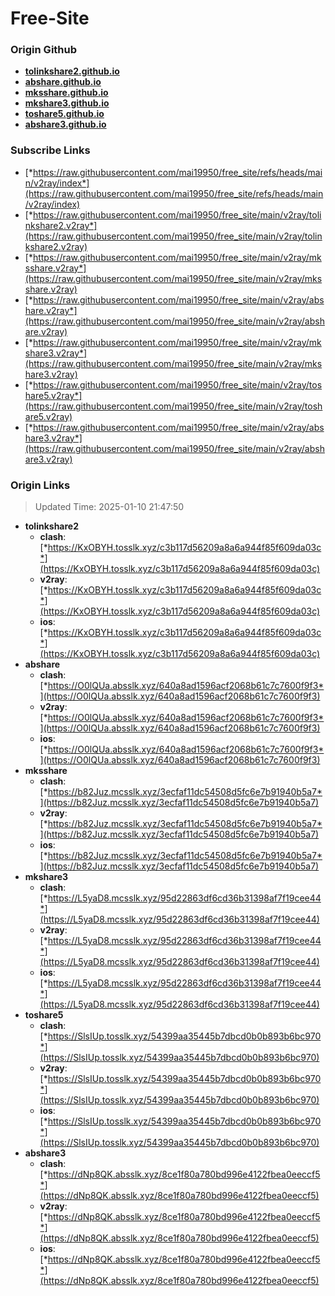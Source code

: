 # Free-Site

### Origin Github

- [**tolinkshare2.github.io**](https://github.com/tolinkshare2/tolinkshare2.github.io)
- [**abshare.github.io**](https://github.com/abshare/abshare.github.io)
- [**mksshare.github.io**](https://github.com/mksshare/mksshare.github.io)
- [**mkshare3.github.io**](https://github.com/mkshare3/mkshare3.github.io)
- [**toshare5.github.io**](https://github.com/toshare5/toshare5.github.io)
- [**abshare3.github.io**](https://github.com/abshare3/abshare3.github.io)

### Subscribe Links

- [*https://raw.githubusercontent.com/mai19950/free_site/refs/heads/main/v2ray/index*](https://raw.githubusercontent.com/mai19950/free_site/refs/heads/main/v2ray/index)
- [*https://raw.githubusercontent.com/mai19950/free_site/main/v2ray/tolinkshare2.v2ray*](https://raw.githubusercontent.com/mai19950/free_site/main/v2ray/tolinkshare2.v2ray)
- [*https://raw.githubusercontent.com/mai19950/free_site/main/v2ray/mksshare.v2ray*](https://raw.githubusercontent.com/mai19950/free_site/main/v2ray/mksshare.v2ray)
- [*https://raw.githubusercontent.com/mai19950/free_site/main/v2ray/abshare.v2ray*](https://raw.githubusercontent.com/mai19950/free_site/main/v2ray/abshare.v2ray)
- [*https://raw.githubusercontent.com/mai19950/free_site/main/v2ray/mkshare3.v2ray*](https://raw.githubusercontent.com/mai19950/free_site/main/v2ray/mkshare3.v2ray)
- [*https://raw.githubusercontent.com/mai19950/free_site/main/v2ray/toshare5.v2ray*](https://raw.githubusercontent.com/mai19950/free_site/main/v2ray/toshare5.v2ray)
- [*https://raw.githubusercontent.com/mai19950/free_site/main/v2ray/abshare3.v2ray*](https://raw.githubusercontent.com/mai19950/free_site/main/v2ray/abshare3.v2ray)

### Origin Links

> Updated Time: 2025-01-10 21:47:50

- **tolinkshare2**
  - **clash**: [*https://KxOBYH.tosslk.xyz/c3b117d56209a8a6a944f85f609da03c*](https://KxOBYH.tosslk.xyz/c3b117d56209a8a6a944f85f609da03c)
  - **v2ray**: [*https://KxOBYH.tosslk.xyz/c3b117d56209a8a6a944f85f609da03c*](https://KxOBYH.tosslk.xyz/c3b117d56209a8a6a944f85f609da03c)
  - **ios**: [*https://KxOBYH.tosslk.xyz/c3b117d56209a8a6a944f85f609da03c*](https://KxOBYH.tosslk.xyz/c3b117d56209a8a6a944f85f609da03c)
- **abshare**
  - **clash**: [*https://O0lQUa.absslk.xyz/640a8ad1596acf2068b61c7c7600f9f3*](https://O0lQUa.absslk.xyz/640a8ad1596acf2068b61c7c7600f9f3)
  - **v2ray**: [*https://O0lQUa.absslk.xyz/640a8ad1596acf2068b61c7c7600f9f3*](https://O0lQUa.absslk.xyz/640a8ad1596acf2068b61c7c7600f9f3)
  - **ios**: [*https://O0lQUa.absslk.xyz/640a8ad1596acf2068b61c7c7600f9f3*](https://O0lQUa.absslk.xyz/640a8ad1596acf2068b61c7c7600f9f3)
- **mksshare**
  - **clash**: [*https://b82Juz.mcsslk.xyz/3ecfaf11dc54508d5fc6e7b91940b5a7*](https://b82Juz.mcsslk.xyz/3ecfaf11dc54508d5fc6e7b91940b5a7)
  - **v2ray**: [*https://b82Juz.mcsslk.xyz/3ecfaf11dc54508d5fc6e7b91940b5a7*](https://b82Juz.mcsslk.xyz/3ecfaf11dc54508d5fc6e7b91940b5a7)
  - **ios**: [*https://b82Juz.mcsslk.xyz/3ecfaf11dc54508d5fc6e7b91940b5a7*](https://b82Juz.mcsslk.xyz/3ecfaf11dc54508d5fc6e7b91940b5a7)
- **mkshare3**
  - **clash**: [*https://L5yaD8.mcsslk.xyz/95d22863df6cd36b31398af7f19cee44*](https://L5yaD8.mcsslk.xyz/95d22863df6cd36b31398af7f19cee44)
  - **v2ray**: [*https://L5yaD8.mcsslk.xyz/95d22863df6cd36b31398af7f19cee44*](https://L5yaD8.mcsslk.xyz/95d22863df6cd36b31398af7f19cee44)
  - **ios**: [*https://L5yaD8.mcsslk.xyz/95d22863df6cd36b31398af7f19cee44*](https://L5yaD8.mcsslk.xyz/95d22863df6cd36b31398af7f19cee44)
- **toshare5**
  - **clash**: [*https://SlsIUp.tosslk.xyz/54399aa35445b7dbcd0b0b893b6bc970*](https://SlsIUp.tosslk.xyz/54399aa35445b7dbcd0b0b893b6bc970)
  - **v2ray**: [*https://SlsIUp.tosslk.xyz/54399aa35445b7dbcd0b0b893b6bc970*](https://SlsIUp.tosslk.xyz/54399aa35445b7dbcd0b0b893b6bc970)
  - **ios**: [*https://SlsIUp.tosslk.xyz/54399aa35445b7dbcd0b0b893b6bc970*](https://SlsIUp.tosslk.xyz/54399aa35445b7dbcd0b0b893b6bc970)
- **abshare3**
  - **clash**: [*https://dNp8QK.absslk.xyz/8ce1f80a780bd996e4122fbea0eeccf5*](https://dNp8QK.absslk.xyz/8ce1f80a780bd996e4122fbea0eeccf5)
  - **v2ray**: [*https://dNp8QK.absslk.xyz/8ce1f80a780bd996e4122fbea0eeccf5*](https://dNp8QK.absslk.xyz/8ce1f80a780bd996e4122fbea0eeccf5)
  - **ios**: [*https://dNp8QK.absslk.xyz/8ce1f80a780bd996e4122fbea0eeccf5*](https://dNp8QK.absslk.xyz/8ce1f80a780bd996e4122fbea0eeccf5)

